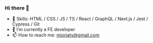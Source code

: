 ### Hi there 👋
- 🔧 Skills: HTML / CSS / JS / TS / React / GraphQL / Next.js / Jest / Cypress / Git 
- 🌱 I’m currently a FE developer
- 📫 How to reach me: mioriaty@gmail.com

